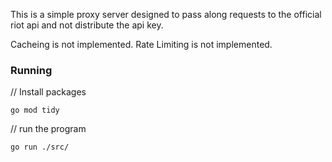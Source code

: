 This is a simple proxy server designed to pass along requests to the official riot api and not distribute the api key.

Cacheing is not implemented.
Rate Limiting is not implemented.

### Running

// Install packages

`go mod tidy`

// run the program

`go run ./src/`
